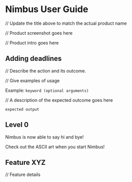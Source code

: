 # Nimbus User Guide

// Update the title above to match the actual product name

// Product screenshot goes here

// Product intro goes here

## Adding deadlines

// Describe the action and its outcome.

// Give examples of usage

Example: `keyword (optional arguments)`

// A description of the expected outcome goes here

```
expected output
```

## Level 0

Nimbus is now able to say hi and bye!

Check out the ASCII art when you start Nimbus!


## Feature XYZ

// Feature details